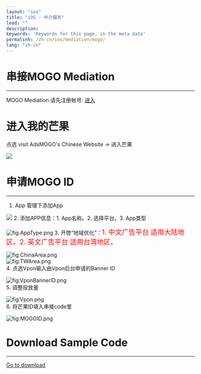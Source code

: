 ```yaml
---
layout: "ios"
title: "iOS - 中介服务"
lead: ""
description: 
keywords: 'Keywords for this page, in the meta data'
permalink: /zh-cn/ios/mediation/mogo/
lang: "zh-cn"
---
```

# 串接MOGO Mediation
---
MOGO Mediation 请先注册帐号: [进入]  

# 进入我的芒果
点选 visit AdsMOGO's Chinese Website -&gt; 进入芒果  

![][0]

# 申请MOGO ID
---
1. App 管理下添加App  

![][1] 2. 添加APP信息：1. App名称。2. 选择平台。3. App类型  

![][2] 3. 开啓“地域优化”：<font size="4" color="red">1. 中文广告平台
适用大陆地区。2. 英文广告平台 适用台湾地区。</font>  

![][3]  
![][4]  
4. 点选Vpon输入由Vpon后台申请的Banner ID  

![][5]  
5. 调整投放量  

![][6]  
6. 将芒果ID填入串接code里  

![][7]

# Download Sample Code
---
[Go to download]


  [进入]: {{site.imgurl}}/http://www.adsmogo.com/
  [0]: {{site.imgurl}}/MyMOGO.png
  [1]: {{site.imgurl}}/AddApp.png  
  [2]: {{site.imgurl}}/AppType.png "fig:AppType.png"
  [3]: {{site.imgurl}}/ChinaArea.png "fig:ChinaArea.png"
  [4]: {{site.imgurl}}/TWArea.png "fig:TWArea.png"
  [5]: {{site.imgurl}}/VponBannerID.png "fig:VponBannerID.png"
  [6]: {{site.imgurl}}/Vpon.png "fig:Vpon.png"
  [7]: {{site.imgurl}}/MOGOID.png "fig:MOGOID.png"
  [Go to download]: {{site.baseurl}}/zh-cn/ios/download/#mogo
